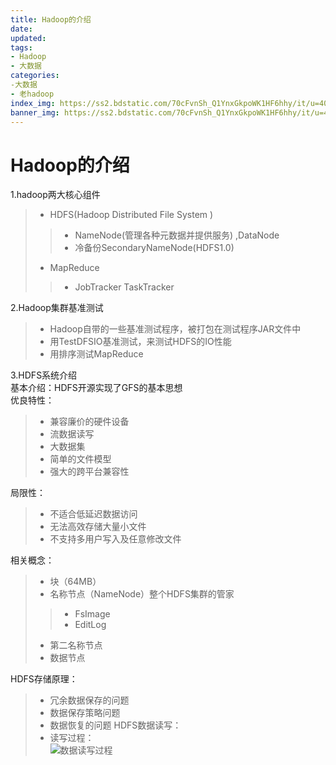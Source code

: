 ```yaml
---
title: Hadoop的介绍
date:
updated:
tags:
- Hadoop
- 大数据
categories:
-大数据
- 老hadoop
index_img: https://ss2.bdstatic.com/70cFvnSh_Q1YnxGkpoWK1HF6hhy/it/u=4087057811,445331467&fm=26&gp=0.jpg
banner_img: https://ss2.bdstatic.com/70cFvnSh_Q1YnxGkpoWK1HF6hhy/it/u=4087057811,445331467&fm=26&gp=0.jpg
---
```

# Hadoop的介绍
1.hadoop两大核心组件    
> * HDFS(Hadoop Distributed File System )     
>> * NameNode(管理各种元数据并提供服务) ,DataNode  
>> *  冷备份SecondaryNameNode(HDFS1.0)
> * MapReduce    
>> * JobTracker TaskTracker    

2.Hadoop集群基准测试
> * Hadoop自带的一些基准测试程序，被打包在测试程序JAR文件中
> * 用TestDFSIO基准测试，来测试HDFS的IO性能
> * 用排序测试MapReduce

3.HDFS系统介绍    
基本介绍：HDFS开源实现了GFS的基本思想    
优良特性：
 > * 兼容廉价的硬件设备
 > * 流数据读写
 > * 大数据集
 > * 简单的文件模型
 > * 强大的跨平台兼容性   

局限性：
 > * 不适合低延迟数据访问
 > * 无法高效存储大量小文件
 > * 不支持多用户写入及任意修改文件 

相关概念：
 > * 块（64MB）
 > * 名称节点（NameNode）整个HDFS集群的管家
 >> * FsImage
 >> * EditLog
 > * 第二名称节点
 > * 数据节点    

HDFS存储原理：
 > * 冗余数据保存的问题
 > * 数据保存策略问题
 > * 数据恢复的问题
HDFS数据读写：
 > * 读写过程：    
 ![数据读写过程](https://img-blog.csdn.net/20160520174354336?watermark/2/text/aHR0cDovL2Jsb2cuY3Nkbi5uZXQv/font/5a6L5L2T/fontsize/400/fill/I0JBQkFCMA==/dissolve/70/gravity/Center "过程")